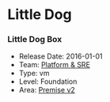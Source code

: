 # Little Dog
### Little Dog Box
* Release Date: 2016-01-01
* Team: [Platform & SRE](../teams/platform.md)
* Type: vm
* Level: Foundation
* Area: [Premise v2](../areas/v2.png)
